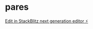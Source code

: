 # pares

[Edit in StackBlitz next generation editor ⚡️](https://stackblitz.com/~/github.com/haydnphilipdesign/pares)